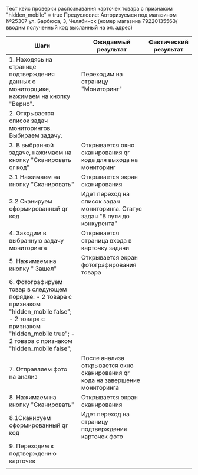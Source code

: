 Тест кейс проверки распознавания карточек товара с признаком "hidden_mobile" = true
Предусловие:
Авторизуемся под магазином №25307 ул. Барбюса, 3, Челябинск (номер магазина 79220135563/вводим полученный код высланный на эл. адрес)

| Шаги                                                                                                                                                                                                                                        | Ожидаемый результат                                                           | Фактический результат |
| ------------------------------------------------------------------------------------------------------------------------------------------------------------------------------------------------------------------------------------------- | ----------------------------------------------------------------------------- | --------------------- |
| 1. Находясь на странице подтверждения данных о мониторщике, нажимаем на кнопку "Верно".                                                                                                                                                     | Переходим на страницу "Мониторинг"                                            |                       |
| 2. Открывается список задач мониторингов. Выбираем задачу.                                                                                                                                                                                  |                                                                               |                       |
| 3. В выбранной задаче, нажимаем на кнопку "Сканировать qr код"                                                                                                                                                                              | Открывается окно сканирования qr кода для выхода на мониторинг                |                       |
| 3.1 Нажимаем на кнопку "Сканировать"                                                                                                                                                                                                        | Открывается экран сканирования                                                |                       |
| 3.2 Сканируем сформированный qr код                                                                                                                                                                                                         | Идет переход на список задач мониторинга. Статус задач "В пути до конкурента" |                       |
| 4. Заходим в выбранную задачу мониторинга                                                                                                                                                                                                   | Открывается страница входа в карточку задачи                                  |                       |
| 5. Нажимаем на кнопку " Зашел"                                                                                                                                                                                                              | Открывается экран фотографирования товара                                     |                       |
| 6. Фотографируем товар в следующем порядке:                                                       - 2 товара с признаком "hidden_mobile false";  - 2 товара с признаком "hidden_mobile true"; - 2 товара с признаком "hidden_mobile false"; |                                                                               |                       |
| 7. Отправляем фото на анализ                                                                                                                                                                                                                | После анализа открывается окно сканирования qr кода на завершение мониторинга |                       |
| 8. Нажимаем на кнопку "Сканировать"                                                                                                                                                                                                         | Открывается экран сканирования                                                |                       |
| 8.1Сканируем сформированный qr код                                                                                                                                                                                                          | Идет переход на страницу подтверждения карточек фото                          |                       |
| 9. Переходим к подтверждению карточек                                                                                                                                                                                                       |                                                                               |                       |
|                                                                                                                                                                                                                                             |                                                                               |                       |
